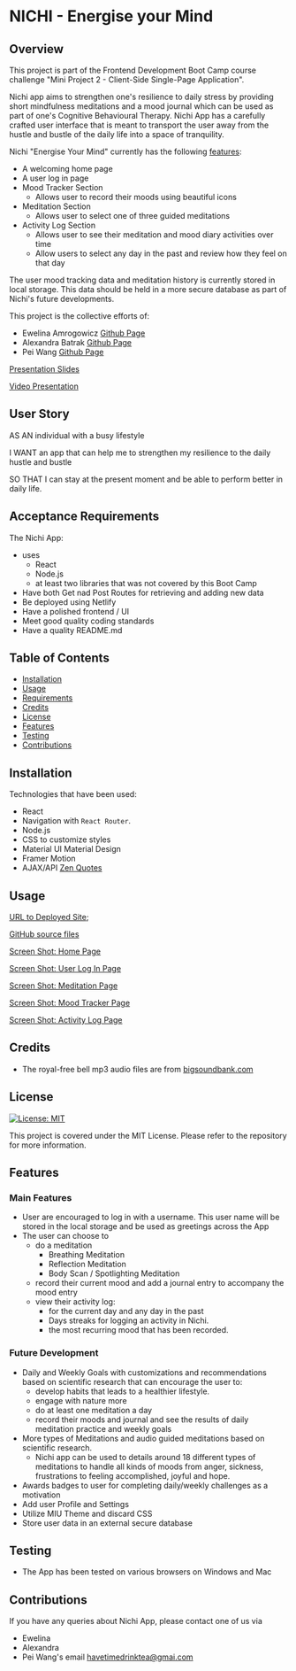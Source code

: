 # NICHI - Energise your Mind

## Overview

This project is part of the Frontend Development Boot Camp course challenge "Mini Project 2 -  Client-Side Single-Page Application". 

Nichi app aims to strengthen one's resilience to daily stress by providing short mindfulness meditations and a mood journal which can be used as part of one's Cognitive Behavioural Therapy. Nichi App has a carefully crafted user interface that is meant to transport the user away from the hustle and bustle of the daily life into a space of tranquility.


Nichi "Energise Your Mind" currently has the following [features](#features):
* A welcoming home page
* A user log in page
* Mood Tracker Section
  * Allows user to record their moods using beautiful icons
* Meditation Section
  * Allows user to select one of three guided meditations
* Activity Log Section
  * Allows user to see their meditation and mood diary activities over time 
  * Allow users to select any day in the past and review how they feel on that day

The user mood tracking data and meditation history is currently stored in local storage. This data should be held in a more secure database as part of Nichi's future developments.

This project is the collective efforts of:
* Ewelina Amrogowicz [Github Page](https://github.com/EAmrogowicz)
* Alexandra Batrak [Github Page](hhttps://github.com/alexandrabatrak)
* Pei Wang [Github Page](https://github.com/HaveTimeDrinkTea)


[Presentation Slides](https://)


[Video Presentation](https://)



## User Story

AS AN individual with a busy lifestyle

I WANT an app that can help me to strengthen my resilience to the daily hustle and bustle

SO THAT I can stay at the present moment and be able to perform better in daily life.



## Acceptance Requirements

The Nichi App:
* uses
  * React
  * Node.js
  * at least two libraries that was not covered by this Boot Camp
* Have both Get nad Post Routes for retrieving and adding new data
* Be deployed using Netlify
* Have a polished frontend / UI
* Meet good quality coding standards 
* Have a quality README.md   



## Table of Contents

- [Installation](#installation)
- [Usage](#usage)
- [Requirements](#requirements)
- [Credits](#credits)
- [License](#license)
- [Features](#features)
- [Testing](#testing)
- [Contributions](#Contributions)


## Installation

Technologies that have been used:

- React
- Navigation with `React Router`.
- Node.js
- CSS to customize styles
- Material UI 
  Material Design
- Framer Motion
- AJAX/API [Zen Quotes](https://zenquotes.io)

## Usage

[URL to Deployed Site](https://); 

[GitHub source files](https://github.com/EAmrogowicz/nichi-energiseYourMind-react)

[Screen Shot: Home Page](./public/images/) 

[Screen Shot: User Log In Page](./public/images/) 

[Screen Shot: Meditation Page](./public/images/) 

[Screen Shot: Mood Tracker Page](./public/images/) 

[Screen Shot: Activity Log Page](./public/images/) 



## Credits

* The royal-free bell mp3 audio files are from [bigsoundbank.com](https://bigsoundbank.com)


## License

[![License: MIT](https://img.shields.io/badge/License-MIT-yellow.svg)](https://opensource.org/licenses/MIT)

This project is covered under the MIT License. Please refer to the repository
for more information.


## Features

### Main Features
* User are encouraged to log in with a username. This user name will be stored in the local storage and be used as greetings across the App
* The user can choose to
  * do a meditation
    * Breathing Meditation
    * Reflection Meditation
    * Body Scan / Spotlighting Meditation
  * record their current mood and add a journal entry to accompany the mood entry
  * view their activity log:
    * for the current day and any day in the past
    * Days streaks for logging an activity in Nichi.
    * the most recurring mood that has been recorded. 


### Future Development
* Daily and Weekly Goals with customizations and recommendations based on scientific research that can encourage the user to: 
  * develop habits that leads to a healthier lifestyle.
  * engage with nature more
  * do at least one meditation a day
  * record their moods and journal and see the results of daily meditation practice and weekly goals
* More types of Meditations and audio guided meditations based on scientific research.
  * Nichi app can be used to details around 18 different types of meditations to handle all kinds of moods from anger, sickness, frustrations to feeling accomplished, joyful and hope. 
* Awards badges to user for completing daily/weekly challenges as a motivation  
* Add user Profile and Settings
* Utilize MIU Theme and discard CSS
* Store user data in an external secure database


## Testing
* The App has been tested on various browsers on Windows and Mac


## Contributions
If you have any queries about Nichi App, please contact one of us via
* Ewelina
* Alexandra
* Pei Wang's email <havetimedrinktea@gmai.com>